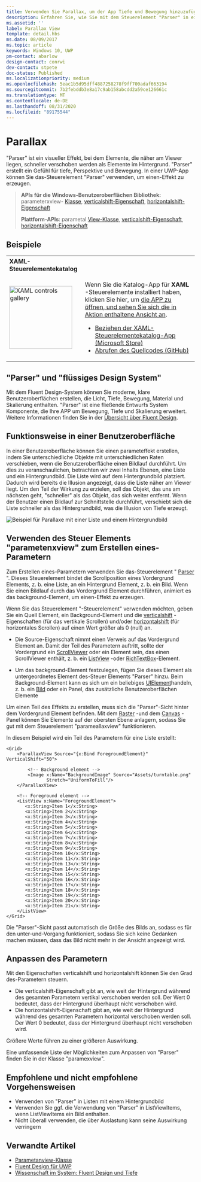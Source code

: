 ```yaml
---
title: Verwenden Sie Parallax, um der App Tiefe und Bewegung hinzuzufügen.
description: Erfahren Sie, wie Sie mit dem Steuerelement "Parser" in einer UWP-APP einen visuellen Effekt erstellen, bei dem Elemente, die näher am Viewer liegen, schneller als Elemente im Hintergrund verschoben werden.
ms.assetid: ''
label: Parallax View
template: detail.hbs
ms.date: 08/09/2017
ms.topic: article
keywords: Windows 10, UWP
pm-contact: abarlow
design-contact: conrwi
dev-contact: stpete
doc-status: Published
ms.localizationpriority: medium
ms.openlocfilehash: 5eac1b5d95dff4887258278f9ff700adaf663194
ms.sourcegitcommit: 7b2febddb3e8a17c9ab158abcdd2a59ce126661c
ms.translationtype: MT
ms.contentlocale: de-DE
ms.lasthandoff: 08/31/2020
ms.locfileid: "89175544"
---
```

# <a name="parallax"></a>Parallax

"Parser" ist ein visueller Effekt, bei dem Elemente, die näher am Viewer liegen, schneller verschoben werden als Elemente im Hintergrund. "Parser" erstellt ein Gefühl für tiefe, Perspektive und Bewegung. In einer UWP-App können Sie das-Steuerelement "Parser" verwenden, um einen-Effekt zu erzeugen.  

> **APIs für die Windows-Benutzeroberflächen Bibliothek:** parameterxview- [Klasse](/uwp/api/Microsoft.UI.Xaml.Controls.Parallaxview), [verticalshift-Eigenschaft](/uwp/api/Microsoft.UI.Xaml.Controls.Parallaxview.VerticalShift), [horizontalshift-Eigenschaft](/uwp/api/Microsoft.UI.Xaml.Controls.Parallaxview.HorizontalShift)
>
> **Plattform-APIs**: parametal [View-Klasse](/uwp/api/Windows.UI.Xaml.Controls.Parallaxview), [verticalshift-Eigenschaft](/uwp/api/Windows.UI.Xaml.Controls.Parallaxview.VerticalShift), [horizontalshift-Eigenschaft](/uwp/api/Windows.UI.Xaml.Controls.Parallaxview.HorizontalShift)

## <a name="examples"></a>Beispiele

<table>
<th align="left">XAML-Steuerelementekatalog<th>
<tr>
<td><img src="images/xaml-controls-gallery-app-icon.png" alt="XAML controls gallery" width="168"></img></td>
<td>
    <p>Wenn Sie die Katalog-App für <strong style="font-weight: semi-bold">XAML</strong> -Steuerelemente installiert haben, klicken Sie hier, um <a href="xamlcontrolsgallery:/item/ParallaxView">die APP zu öffnen, und sehen Sie sich die in Aktion enthaltene Ansicht an</a>.</p>
    <ul>
    <li><a href="https://www.microsoft.com/store/productId/9MSVH128X2ZT">Beziehen der XAML-Steuerelementekatalog-App (Microsoft Store)</a></li>
    <li><a href="https://github.com/Microsoft/Xaml-Controls-Gallery">Abrufen des Quellcodes (GitHub)</a></li>
    </ul>
</td>
</tr>
</table>

## <a name="parallax-and-the-fluent-design-system"></a>"Parser" und "flüssiges Design System"

 Mit dem Fluent Design-System können Sie moderne, klare Benutzeroberflächen erstellen, die Licht, Tiefe, Bewegung, Material und Skalierung enthalten. "Parser" ist eine fließende Entwurfs System Komponente, die Ihre APP um Bewegung, Tiefe und Skalierung erweitert. Weitere Informationen finden Sie in der [Übersicht über Fluent Design](/windows/apps/fluent-design-system).

## <a name="how-it-works-in-a-user-interface"></a>Funktionsweise in einer Benutzeroberfläche

In einer Benutzeroberfläche können Sie einen parameteffekt erstellen, indem Sie unterschiedliche Objekte mit unterschiedlichen Raten verschieben, wenn die Benutzeroberfläche einen Bildlauf durchführt. <!-- Parallax is an important tool in adding depth to applications along with other techniques like transition animations, perspective tilt, and layering. --> Um dies zu veranschaulichen, betrachten wir zwei Inhalts Ebenen, eine Liste und ein Hintergrundbild.  Die Liste wird auf dem Hintergrundbild platziert. Dadurch wird bereits die Illusion angezeigt, dass die Liste näher am Viewer liegt.  Um den Teil der Wirkung zu erzielen, soll das Objekt, das uns am nächsten geht, "schneller" als das Objekt, das sich weiter entfernt.  Wenn der Benutzer einen Bildlauf zur Schnittstelle durchführt, verschiebt sich die Liste schneller als das Hintergrundbild, was die Illusion von Tiefe erzeugt.

 ![Beispiel für Parallaxe mit einer Liste und einem Hintergrundbild](images/_Parallax_v2.gif)

 
## <a name="using-the-parallaxview-control-to-create-a-parallax-effect"></a>Verwenden des Steuer Elements "parametenxview" zum Erstellen eines-Parametern

Zum Erstellen eines-Parametern verwenden Sie das-Steuerelement " [Parser](/uwp/api/Windows.UI.Xaml.Controls.Parallaxview) ". Dieses Steuerelement bindet die Scrollposition eines Vordergrund Elements, z. b. eine Liste, an ein Hintergrund Element, z. b. ein Bild. Wenn Sie einen Bildlauf durch das Vordergrund Element durchführen, animiert es das background-Element, um einen-Effekt zu erzeugen. 

Wenn Sie das Steuerelement "-Steuerelement" verwenden möchten, geben Sie ein Quell Element, ein Background-Element und die [verticalshift](/uwp/api/Windows.UI.Xaml.Controls.Parallaxview.VerticalShift) -Eigenschaften (für das vertikale Scrollen) und/oder [horizontalshift](/uwp/api/Windows.UI.Xaml.Controls.Parallaxview.HorizontalShift) (für horizontales Scrollen) auf einen Wert größer als 0 (null) an. 
* Die Source-Eigenschaft nimmt einen Verweis auf das Vordergrund Element an. Damit der Teil des Parametern auftritt, sollte der Vordergrund ein [ScrollViewer](/uwp/api/Windows.UI.Xaml.Controls.ScrollViewer) oder ein Element sein, das einen ScrollViewer enthält, z. b. ein [ListView](/uwp/api/windows.ui.xaml.controls.listview) -oder [RichTextBox](/uwp/api/Windows.UI.Xaml.Controls.RichEditBox)-Element. 

* Um das background-Element festzulegen, fügen Sie dieses Element als untergeordnetes Element des-Steuer Elements "Parser" hinzu. Beim Background-Element kann es sich um ein beliebiges [UIElement](/uwp/api/windows.ui.xaml.uielement)handeln, z. b. ein [Bild](/uwp/api/Windows.UI.Xaml.Controls.Image) oder ein Panel, das zusätzliche Benutzeroberflächen Elemente 

Um einen Teil des Effekts zu erstellen, muss sich die "Parser"-Sicht hinter dem Vordergrund Element befinden. Mit dem [Raster](/uwp/api/windows.ui.xaml.controls.grid) -und dem [Canvas](/uwp/api/windows.ui.xaml.controls.canvas) -Panel können Sie Elemente auf der obersten Ebene anlagern, sodass Sie gut mit dem Steuerelement "parameallaxview" funktionieren.  

In diesem Beispiel wird ein Teil des Parametern für eine Liste erstellt:
 
```xaml
<Grid>
    <ParallaxView Source="{x:Bind ForegroundElement}" VerticalShift="50"> 
    
        <!-- Background element --> 
        <Image x:Name="BackgroundImage" Source="Assets/turntable.png"
               Stretch="UniformToFill"/>
    </ParallaxView>
    
    <!-- Foreground element -->
    <ListView x:Name="ForegroundElement">
       <x:String>Item 1</x:String> 
       <x:String>Item 2</x:String> 
       <x:String>Item 3</x:String> 
       <x:String>Item 4</x:String> 
       <x:String>Item 5</x:String>     
       <x:String>Item 6</x:String> 
       <x:String>Item 7</x:String> 
       <x:String>Item 8</x:String> 
       <x:String>Item 9</x:String> 
       <x:String>Item 10</x:String>     
       <x:String>Item 11</x:String> 
       <x:String>Item 13</x:String> 
       <x:String>Item 14</x:String> 
       <x:String>Item 15</x:String> 
       <x:String>Item 16</x:String>     
       <x:String>Item 17</x:String> 
       <x:String>Item 18</x:String> 
       <x:String>Item 19</x:String> 
       <x:String>Item 20</x:String> 
       <x:String>Item 21</x:String>        
    </ListView>
</Grid>
```    

Die "Parser"-Sicht passt automatisch die Größe des Bilds an, sodass es für den unter-und-Vorgang funktioniert, sodass Sie sich keine Gedanken machen müssen, dass das Bild nicht mehr in der Ansicht angezeigt wird.

## <a name="customizing-the-parallax-effect"></a>Anpassen des Parametern 

Mit den Eigenschaften verticalshift und horizontalshift können Sie den Grad des-Parametern steuern.

* Die verticalshift-Eigenschaft gibt an, wie weit der Hintergrund während des gesamten Parametern vertikal verschoben werden soll. Der Wert 0 bedeutet, dass der Hintergrund überhaupt nicht verschoben wird.
* Die horizontalshift-Eigenschaft gibt an, wie weit der Hintergrund während des gesamten Parametern horizontal verschoben werden soll. Der Wert 0 bedeutet, dass der Hintergrund überhaupt nicht verschoben wird.

Größere Werte führen zu einer größeren Auswirkung. 

Eine umfassende Liste der Möglichkeiten zum Anpassen von "Parser" finden Sie in der Klasse "paramexview". 

## <a name="dos-and-donts"></a>Empfohlene und nicht empfohlene Vorgehensweisen

- Verwenden von "Parser" in Listen mit einem Hintergrundbild
- Verwenden Sie ggf. die Verwendung von "Parser" in ListViewItems, wenn ListViewItems ein Bild enthalten.
- Nicht überall verwenden, die über Auslastung kann seine Auswirkung verringern

## <a name="related-articles"></a>Verwandte Artikel

- [Parametanview-Klasse](/uwp/api/Windows.UI.Xaml.Controls.Parallaxview) 
- [Fluent Design für UWP](/windows/apps/fluent-design-system)
- [Wissenschaft im System: Fluent Design und Tiefe](https://medium.com/microsoft-design/science-in-the-system-fluent-design-and-depth-fb6d0f23a53f)